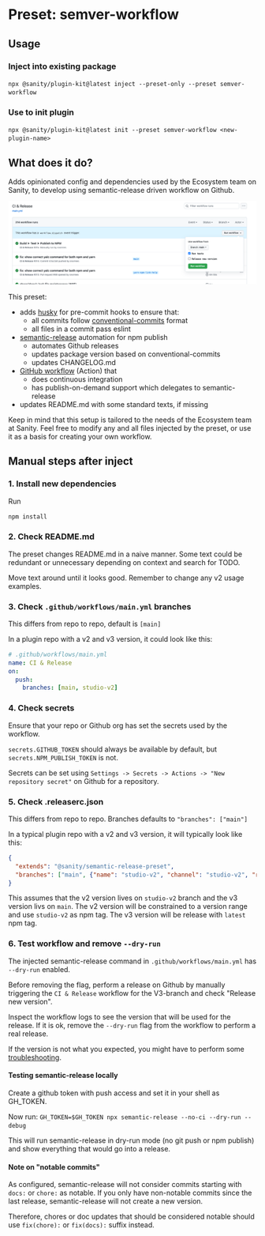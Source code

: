 # Preset: semver-workflow

## Usage

### Inject into existing package
`npx @sanity/plugin-kit@latest inject --preset-only --preset semver-workflow`

### Use to init plugin
`npx @sanity/plugin-kit@latest init --preset semver-workflow <new-plugin-name>`

## What does it do?

Adds opinionated config and dependencies used by the Ecosystem team on Sanity, to develop using
semantic-release driven workflow on Github.

![Github workflow](assets/semver-workflow-example.png)

This preset:

- adds [husky](https://github.com/typicode/husky) for pre-commit hooks to ensure that:
  - all commits follow [conventional-commits](https://www.conventionalcommits.org/en/v1.0.0/#summary) format
  - all files in a commit pass eslint
- [semantic-release](https://semantic-release.gitbook.io/semantic-release/) automation for npm publish
  - automates Github releases 
  - updates package version based on conventional-commits
  - updates CHANGELOG.md
- [GitHub workflow](https://docs.github.com/en/actions/using-workflows) (Action) that 
  - does continuous integration 
  - has publish-on-demand support which delegates to semantic-release
- updates README.md with some standard texts, if missing

Keep in mind that this setup is tailored to the needs of the Ecosystem team at Sanity. 
Feel free to modify any and all files injected by the preset, or use it as a basis for creating your own workflow.

## Manual steps after inject

### 1. Install new dependencies

Run

```bash
npm install
```

### 2. Check README.md

The preset changes README.md in a naive manner.
Some text could be redundant or unnecessary depending on context and search for TODO.

Move text around until it looks good. Remember to change any v2 usage examples.

### 3. Check `.github/workflows/main.yml` branches

This differs from repo to repo, default is `[main]`

In a plugin repo with a v2 and v3 version, it could look like this:

```yml
# .github/workflows/main.yml
name: CI & Release
on:
  push:
    branches: [main, studio-v2]
```

### 4. Check secrets

Ensure that your repo or Github org has set the secrets used by the workflow.

`secrets.GITHUB_TOKEN` should always be available by default, but
`secrets.NPM_PUBLISH_TOKEN` is not.

Secrets can be set using `Settings -> Secrets -> Actions -> "New repository secret"`
on Github for a repository.

### 5. Check .releaserc.json

This differs from repo to repo. Branches defaults to `"branches": ["main"]`

In a typical plugin repo with a v2 and v3 version, it will typically look like this:

```json
{
  "extends": "@sanity/semantic-release-preset",
  "branches": ["main", {"name": "studio-v2", "channel": "studio-v2", "range": "1.x.x"}]
}
```

This assumes that the v2 version lives on `studio-v2` branch and the v3 version livs on `main`.
The v2 version will be constrained to a version range and use `studio-v2` as npm tag.
The v3 version will be release with `latest` npm tag.

### 6. Test workflow and remove `--dry-run`

The injected semantic-release command in `.github/workflows/main.yml` has `--dry-run` enabled.

Before removing the flag, perform a release on Github by manually triggering the `CI & Release`
workflow for the V3-branch and check "Release new version".

Inspect the workflow logs to see the version that will be used for the release.
If it is ok, remove the `--dry-run` flag from the workflow to perform a real release.

If the version is not what you expected, you might have to perform some
[troubleshooting](https://semantic-release.gitbook.io/semantic-release/support/troubleshooting).

#### Testing semantic-release locally

Create a github token with push access and set it in your shell as GH_TOKEN.

Now run:
`GH_TOKEN=$GH_TOKEN npx semantic-release --no-ci --dry-run --debug`

This will run semantic-release in dry-run mode (no git push or npm publish) and show everything that would
go into a release.

#### Note on "notable commits"
As configured, semantic-release will not consider commits starting with `docs:` or `chore:` as notable.
If you only have non-notable commits since the last release, semantic-release will not create a new version.

Therefore, chores or doc updates that should be considered notable should use `fix(chore):` or `fix(docs):` suffix instead.
